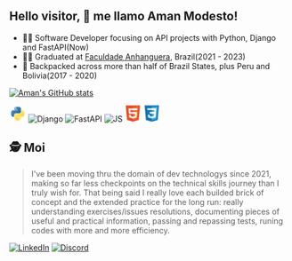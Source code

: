 Hello visitor, 🌠 me llamo Aman Modesto!
-

- 👨‍💻 Software Developer focusing on API projects with Python, Django and FastAPI(Now)
- 👨‍🎓 Graduated at [Faculdade Anhanguera](https://www.linkedin.com/school/anhanguera-educacional-sa/?originalSubdomain=br), Brazil(2021 - 2023)
- 🥾 Backpacked across more than half of Brazil States, plus Peru and Bolivia(2017 - 2020)

[![Aman's GitHub stats](https://github-readme-stats.vercel.app/api?username=amanmdest&show_icons=true&theme=radical&hide_rank=false)](https://github.com/amanmdest/github-readme-stats)

<div>
	<img src="https://raw.githubusercontent.com/devicons/devicon/master/icons/python/python-original.svg" alt="Python" title="Python" width=30/>
	<img src="https://github.com/marwin1991/profile-technology-icons/assets/62091613/9bf5650b-e534-4eae-8a26-8379d076f3b4" alt="Django" title="Django" width="30"/>
 	<img src="https://cdn.jsdelivr.net/gh/devicons/devicon@latest/icons/fastapi/fastapi-original.svg" alt="FastAPI" title="FastAPI" width="30"/>          
	<img src="https://cdn.jsdelivr.net/gh/devicons/devicon@latest/icons/javascript/javascript-original.svg" alt="JS" title="JS" width="30"/>
	<img src="https://raw.githubusercontent.com/devicons/devicon/master/icons/html5/html5-original.svg" alt="HTML5" title="HTML5" width="30"/>
	<img src="https://raw.githubusercontent.com/devicons/devicon/master/icons/css3/css3-original.svg" alt="CSS3" title="CSS3" width="30"/>
          
</div>

🕵  Moi
-
> I've been moving thru the domain of dev technologys since 2021, making so far less checkpoints on the technical skills journey than I truly wish for. That being said I really love each builded brick of concept and the extended practice for the long run: really understanding exercises/issues resolutions, documenting pieces of useful and practical information, passing and repassing tests, runing codes with more and more efficiency.    

[![LinkedIn](https://img.shields.io/badge/LinkedIn-0077B5?style=for-the-badge&logo=linkedin&logoColor=white)](https://www.linkedin.com/in/aman-modesto-196a161b7/) [![Discord](https://img.shields.io/badge/Discord-7289DA?style=for-the-badge&logo=discord&logoColor=white)](https://discord.com/channels/@amanmdest/)

